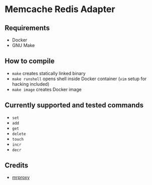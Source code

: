 # Memcache Redis Adapter

## Requirements

- Docker
- GNU Make

## How to compile

- `make` creates statically linked binary
- `make runshell` opens shell inside Docker container (`vim` setup for hacking included)
- `make image` creates Docker image

## Currently supported and tested commands

- `set`
- `add`
- `get`
- `delete`
- `touch`
- `incr`
- `decr`

## Credits

- [mrproxy](https://github.com/zobo/mrproxy)
